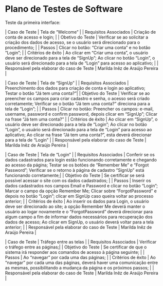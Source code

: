 # Plano de Testes de Software

Teste da primeira interface: 

| Caso de Teste    | Tela de “Welcome” |
| Requisitos Associados | Criação de conta de acesso e login; |
| Obetivo do Teste | Verificar se ao solicitar a criação dos dados de acesso, se o usuário será direcionado para o procedimento; |
| Passos | Clicar no botão: “Criar uma conta” e no botão “Login”; |
| Critérios de êxito | Ao clicar em “Criar uma conta”, o usuário deve ser direcionado para a tela de “SignUp”; Ao clicar no botão “Login”, o usuário será direcionado para a tela de “Login” para acesso ao aplicativo;  |
| Responsável pela elaborar do caso de Teste | Marilda Inêz de Araújo Pereira |
 

| Caso de Teste    | Tela de “SignUp” |
| Requisitos Associados | Preenchimento dos dados para criação de conta e login ao aplicativo; Testar o botão “Já tem uma conta?”|
| Objetivo do Teste | Verificar se ao preencher os campos para criar cadastro e senha, o acesso será criado corretamente; Verificar se o botão “Já tem uma conta?” direciona para a tela de “Login”; |
| Passos | Clicar no botão: Preencher os campos: e-mail, username, password e confirm password, depois clicar em “SignUp”; Clicar na frase “Já tem uma conta?” |
| Critérios de êxito | Ao clicar em “SignUp”, o usuário deve ser direcionado para a tela de “Login”; Ao clicar no botão “Login”, o usuário será direcionado para a tela de “Login” para acesso ao aplicativo; Ao clicar na frase “Já tem uma conta?”, esta deverá direcionar para a tela de “Login”  |
| Responsável pela elaborar do caso de Teste | Marilda Inêz de Araújo Pereira |


| Caso de Teste    | Tela de “Login” |
| Requisitos Associados | Conferir se os dados cadastrados para login estão funcionando corretamente e chegando ao acesso da página; Testar se os botões de “Remember Me” e “Forgot Password”; Verificar se o retorno à página de cadastro “SignUp” está funcionando corretamente;|
| Objetivo do Teste | Se certificar se será possível acessar o site com os dados cadastrados; |
| Passos | Inserir os dados cadastrados nos campos Email e Password e clicar no botão “Login”; Marcar o campo da opção Remember Me; Clicar sobre “ForgotPassword”  e depois no botão “Login”; clicar em SignUp caso queira voltar ao processo anterior; |
| Critérios de êxito | Ao inserir os dados para Login, o usuário deve ser direcionado ao site; a opção Remember Me deverá manter o usuário ao logar novamente e o “ForgotPassword”  deverá direcionar para algum campo a fim de informar dados necessários para recuperação dos dados de acesso; Ao clicar em SignUp, o usuário deverá voltar para  a tela anterior;  |
| Responsável pela elaborar do caso de Teste | Marilda Inêz de Araújo Pereira |


| Caso de Teste    | Tráfego entre as telas |
| Requisitos Associados | Verificar o tráfego entre as páginas;|
| Objetivo do Teste | Se certificar de que o sistema irá responder aos comandos de acesso à página seguinte; |
| Passos | Ao “navegar” por cada uma das páginas; |
| Critérios de êxito | Ao “navegar” por cada uma das páginas, deverá haver uma comunicação entre as mesmas, possibilitando a mudança da página e os próximos passos; |
| Responsável pela elaborar do caso de Teste | Marilda Inêz de Araújo Pereira |
